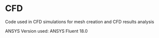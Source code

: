 # CFD
Code used in CFD simulations for mesh creation and CFD results analysis

ANSYS Version used: ANSYS Fluent 18.0

